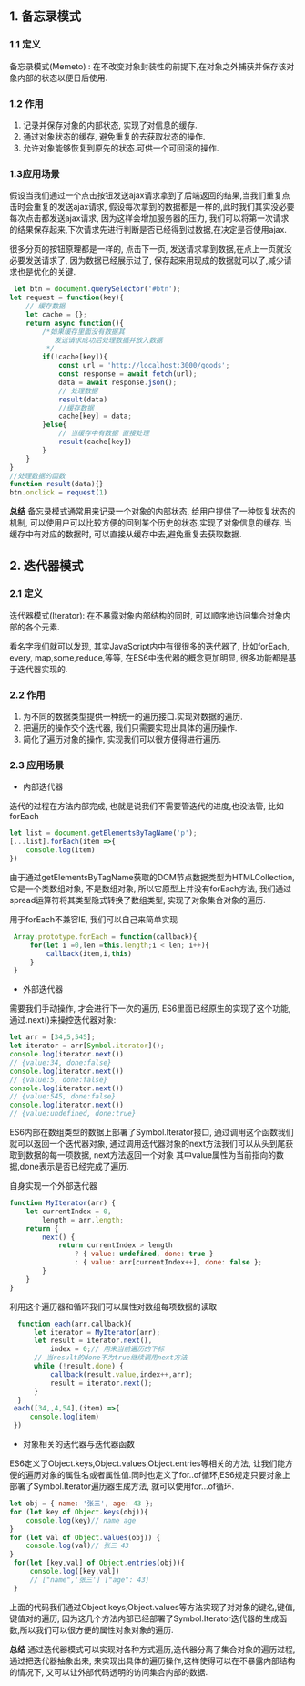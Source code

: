 ##  1. 备忘录模式

### 1.1 定义

备忘录模式(Memeto) : 在不改变对象封装性的前提下,在对象之外捕获并保存该对象内部的状态以便日后使用.

### 1.2 作用

1. 记录并保存对象的内部状态, 实现了对信息的缓存.
2. 通过对象状态的缓存, 避免重复的去获取状态的操作.
3. 允许对象能够恢复到原先的状态.可供一个可回滚的操作.

### 1.3应用场景

假设当我们通过一个点击按钮发送ajax请求拿到了后端返回的结果,当我们重复点击时会重复的发送ajax请求, 假设每次拿到的数据都是一样的,此时我们其实没必要每次点击都发送ajax请求, 因为这样会增加服务器的压力, 我们可以将第一次请求的结果保存起来,下次请求先进行判断是否已经得到过数据,在决定是否使用ajax.

很多分页的按钮原理都是一样的, 点击下一页, 发送请求拿到数据,在点上一页就没必要发送请求了, 因为数据已经展示过了, 保存起来用现成的数据就可以了,减少请求也是优化的关键.

```js
 let btn = document.querySelector('#btn');
let request = function(key){
    // 缓存数据
    let cache = {};
    return async function(){
        /*如果缓存里面没有数据其
           发送请求成功后处理数据并放入数据
         */
        if(!cache[key]){
            const url = 'http://localhost:3000/goods';
            const response = await fetch(url);
            data = await response.json(); 
            // 处理数据
            result(data)
            //缓存数据
            cache[key] = data;
        }else{
            // 当缓存中有数据 直接处理
            result(cache[key])
        }
    }
}
//处理数据的函数
function result(data){}
btn.onclick = request(1)
```

**总结** 备忘录模式通常用来记录一个对象的内部状态, 给用户提供了一种恢复状态的机制, 可以使用户可以比较方便的回到某个历史的状态,实现了对象信息的缓存, 当缓存中有对应的数据时, 可以直接从缓存中去,避免重复去获取数据.

## 2. 迭代器模式

###  2.1 定义

迭代器模式(Iterator): 在不暴露对象内部结构的同时, 可以顺序地访问集合对象内部的各个元素.

看名字我们就可以发现, 其实JavaScript内中有很很多的迭代器了, 比如forEach, every, map,some,reduce,等等, 在ES6中迭代器的概念更加明显, 很多功能都是基于迭代器实现的.

### 2.2 作用

1. 为不同的数据类型提供一种统一的遍历接口.实现对数据的遍历.
2. 把遍历的操作交个迭代器, 我们只需要实现出具体的遍历操作.
3. 简化了遍历对象的操作, 实现我们可以很方便得进行遍历.

### 2.3 应用场景

* 内部迭代器

迭代的过程在方法内部完成, 也就是说我们不需要管迭代的进度,也没法管, 比如forEach

```js
let list = document.getElementsByTagName('p');
[...list].forEach(item =>{
    console.log(item)
})
```

由于通过getElementsByTagName获取的DOM节点数据类型为HTMLCollection, 它是一个类数组对象, 不是数组对象, 所以它原型上并没有forEach方法, 我们通过spread运算符将其类型隐式转换了数组类型, 实现了对象集合对象的遍历.

用于forEach不兼容IE, 我们可以自己来简单实现

```js
 Array.prototype.forEach = function(callback){
     for(let i =0,len =this.length;i < len; i++){
         callback(item,i,this)
     }
 }
```

* 外部迭代器

需要我们手动操作, 才会进行下一次的遍历, ES6里面已经原生的实现了这个功能,通过.next()来操控迭代器对象:

```js
let arr = [34,5,545];
let iterator = arr[Symbol.iterator]();
console.log(iterator.next())
// {value:34, done:false}
console.log(iterator.next())
// {value:5, done:false}
console.log(iterator.next())
// {value:545, done:false}
console.log(iterator.next())
// {value:undefined, done:true}
```

ES6内部在数组类型的数据上部署了Symbol.Iterator接口, 通过调用这个函数我们就可以返回一个迭代器对象, 通过调用迭代器对象的next方法我们可以从头到尾获取到数据的每一项数据, next方法返回一个对象 其中value属性为当前指向的数据,done表示是否已经完成了遍历.

自身实现一个外部迭代器

```js
function MyIterator(arr) {
    let currentIndex = 0,
        length = arr.length;
    return {
        next() {
            return currentIndex > length
                ? { value: undefined, done: true } 
                : { value: arr[currentIndex++], done: false };
        }
    }
}
```

利用这个遍历器和循环我们可以属性对数组每项数据的读取

```js
  function each(arr,callback){
      let iterator = MyIterator(arr);
      let result = iterator.next(),
          index = 0;// 用来当前遍历的下标
      // 当result的done不为true继续调用next方法
      while (!result.done) {
          callback(result.value,index++,arr);
          result = iterator.next();
      }
  }
 each([34,,4,54],(item) =>{
     console.log(item)
 })
```

* 对象相关的迭代器与迭代器函数

ES6定义了Object.keys,Object.values,Object.entries等相关的方法, 让我们能方便的遍历对象的属性名或者属性值.同时也定义了for..of循环,ES6规定只要对象上部署了Symbol.Iterator遍历器生成方法, 就可以使用for...of循环.

```js
let obj = { name: '张三', age: 43 };
for (let key of Object.keys(obj)){
    console.log(key)// name age
} 
for (let val of Object.values(obj)) {
    console.log(val)// 张三 43
} 
 for(let [key,val] of Object.entries(obj)){
     console.log([key,val])
     // ["name",'张三'] ["age": 43]
 }
```

上面的代码我们通过Object.keys,Object.values等方法实现了对对象的键名,键值,键值对的遍历, 因为这几个方法内部已经部署了Symbol.Iterator迭代器的生成函数,所以我们可以很方便的属性对象对象的遍历.

**总结** 通过迭代器模式可以实现对各种方式遍历,迭代器分离了集合对象的遍历过程,通过把迭代器抽象出来, 来实现出具体的遍历操作,这样使得可以在不暴露内部结构的情况下, 又可以让外部代码透明的访问集合内部的数据.
